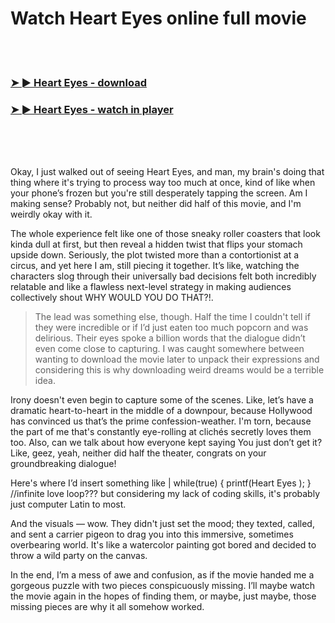 <h1>Watch Heart Eyes online full movie</h1>


<br><br>

<h3><a href="https://Andrews-enenmitic1984.github.io/rpuxytrdll/">➤ ► Heart Eyes - download</a></h3> 
<h3><a href="https://Andrews-enenmitic1984.github.io/rpuxytrdll/">➤ ► Heart Eyes - watch in player</a></h3>


<br><br><br>


Okay, I just walked out of seeing Heart Eyes, and man, my brain's doing that thing where it's trying to process way too much at once, kind of like when your phone’s frozen but you're still desperately tapping the screen. Am I making sense? Probably not, but neither did half of this movie, and I'm weirdly okay with it.

The whole experience felt like one of those sneaky roller coasters that look kinda dull at first, but then reveal a hidden twist that flips your stomach upside down. Seriously, the plot twisted more than a contortionist at a circus, and yet here I am, still piecing it together. It’s like, watching the characters slog through their universally bad decisions felt both incredibly relatable and like a flawless next-level strategy in making audiences collectively shout WHY WOULD YOU DO THAT?!.

> The lead was something else, though. Half the time I couldn't tell if they were incredible or if I’d just eaten too much popcorn and was delirious. Their eyes spoke a billion words that the dialogue didn’t even come close to capturing. I was caught somewhere between wanting to download the movie later to unpack their expressions and considering this is why downloading weird dreams would be a terrible idea.

Irony doesn't even begin to capture some of the scenes. Like, let’s have a dramatic heart-to-heart in the middle of a downpour, because Hollywood has convinced us that’s the prime confession-weather. I'm torn, because the part of me that's constantly eye-rolling at clichés secretly loves them too. Also, can we talk about how everyone kept saying You just don’t get it? Like, geez, yeah, neither did half the theater, congrats on your groundbreaking dialogue!

Here's where I’d insert something like | while(true) { printf(Heart Eyes
); } //infinite love loop??? but considering my lack of coding skills, it's probably just computer Latin to most.

And the visuals — wow. They didn't just set the mood; they texted, called, and sent a carrier pigeon to drag you into this immersive, sometimes overbearing world. It's like a watercolor painting got bored and decided to throw a wild party on the canvas.

In the end, I’m a mess of awe and confusion, as if the movie handed me a gorgeous puzzle with two pieces conspicuously missing. I’ll maybe watch the movie again in the hopes of finding them, or maybe, just maybe, those missing pieces are why it all somehow worked.
